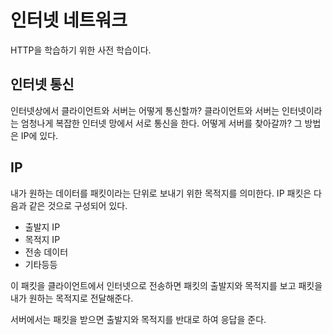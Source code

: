 # 인터넷 네트워크

HTTP을 학습하기 위한 사전 학습이다.

## 인터넷 통신

인터넷상에서 클라이언트와 서버는 어떻게 통신할까? 클라이언트와 서버는 인터넷이라는 엄청나게 복잡한 인터넷 망에서 서로 통신을 한다. 어떻게 서버를 찾아갈까? 그 방법은 IP에 있다.

## IP

내가 원하는 데이터를 패킷이라는 단위로 보내기 위한 목적지를 의미한다. IP 패킷은 다음과 같은 것으로 구성되어 있다.

- 출발지 IP
- 목적지 IP
- 전송 데이터
- 기타등등

이 패킷을 클라이언트에서 인터넷으로 전송하면 패킷의 출발지와 목적지를 보고 패킷을 내가 원하는 목적지로 전달해준다.

서버에서는 패킷을 받으면 출발지와 목적지를 반대로 하여 응답을 준다.
